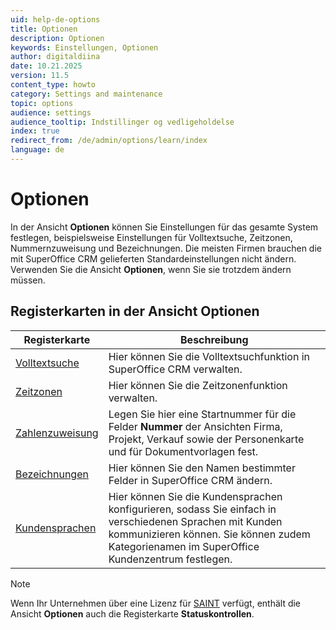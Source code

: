 ```yaml
---
uid: help-de-options
title: Optionen
description: Optionen
keywords: Einstellungen, Optionen
author: digitaldiina
date: 10.21.2025
version: 11.5
content_type: howto
category: Settings and maintenance
topic: options
audience: settings
audience_tooltip: Indstillinger og vedligeholdelse
index: true
redirect_from: /de/admin/options/learn/index
language: de
---
```


# Optionen

In der Ansicht **Optionen** können Sie Einstellungen für das gesamte System festlegen, beispielsweise Einstellungen für Volltextsuche, Zeitzonen, Nummernzuweisung und Bezeichnungen. Die meisten Firmen brauchen die mit SuperOffice CRM gelieferten Standardeinstellungen nicht ändern. Verwenden Sie die Ansicht **Optionen**, wenn Sie sie trotzdem ändern müssen.

## Registerkarten in der Ansicht Optionen

| Registerkarte | Beschreibung |
|---|---|
| [Volltextsuche][3] | Hier können Sie die Volltextsuchfunktion in SuperOffice CRM verwalten. |
| [Zeitzonen][4] | Hier können Sie die Zeitzonenfunktion verwalten. |
| [Zahlenzuweisung][1] | Legen Sie hier eine Startnummer für die Felder **Nummer** der Ansichten Firma, Projekt, Verkauf sowie der Personenkarte und für Dokumentvorlagen fest. |
| [Bezeichnungen][2] | Hier können Sie den Namen bestimmter Felder in SuperOffice CRM ändern. |
| [Kundensprachen][6] | Hier können Sie die Kundensprachen konfigurieren, sodass Sie einfach in verschiedenen Sprachen mit Kunden kommunizieren können. Sie können zudem Kategorienamen im SuperOffice Kundenzentrum festlegen. |

> [!NOTE]
> Wenn Ihr Unternehmen über eine Lizenz für [SAINT][7] verfügt, enthält die Ansicht **Optionen** auch die Registerkarte **Statuskontrollen**.

<!-- Referenced links -->
[1]: configure-number-allocation.md
[2]: change-ui-labels.md
[3]: ../../search-options/admin/configure-free-text-search.md
[4]: ../../localization/learn/time-zones.md
[6]: ../../localization/learn/customer-languages.md
[7]: ../../saint/learn/index.md
